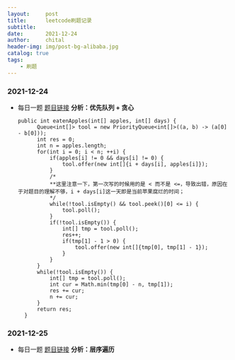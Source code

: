 ```yaml
---
layout:     post
title:      leetcode刷题记录
subtitle:   
date:       2021-12-24
author:     chital
header-img: img/post-bg-alibaba.jpg
catalog: true
tags:
    - 刷题
---
```


### 2021-12-24 
* 每日一题
  [题目链接](https://leetcode-cn.com/problems/maximum-number-of-eaten-apples/)
  **分析：优先队列 + 贪心**
  ```
  public int eatenApples(int[] apples, int[] days) {
        Queue<int[]> tool = new PriorityQueue<int[]>((a, b) -> (a[0] - b[0]));
        int res = 0;
        int n = apples.length;
        for(int i = 0; i < n; ++i) {
            if(apples[i] != 0 && days[i] != 0) {
                tool.offer(new int[]{i + days[i], apples[i]});
            }
            /*
            **这里注意一下，第一次写的时候用的是 < 而不是 <=，导致出错，原因在于对题目的理解不够，i + days[i]这一天即是当前苹果腐烂的时间；
            */
            while(!tool.isEmpty() && tool.peek()[0] <= i) {
                tool.poll();
            }
            if(!tool.isEmpty()) {
                int[] tmp = tool.poll();
                res++;
                if(tmp[1] - 1 > 0) {
                    tool.offer(new int[]{tmp[0], tmp[1] - 1});
                }
            }
        }
        while(!tool.isEmpty()) {
            int[] tmp = tool.poll();
            int cur = Math.min(tmp[0] - n, tmp[1]);
            res += cur;
            n += cur;
        }
        return res;
    }
  ```

### 2021-12-25
* 每日一题
  [题目链接](https://leetcode-cn.com/problems/even-odd-tree/)
  **分析：层序遍历**